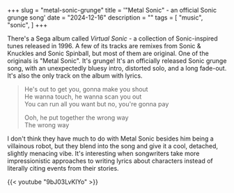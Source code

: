 +++
slug = "metal-sonic-grunge"
title = '"Metal Sonic" - an official Sonic grunge song'
date = "2024-12-16"
description = ""
tags = [
    "music",
    "sonic",
]
+++

There's a Sega album called *Virtual Sonic* - a collection of Sonic-inspired tunes released in 1996. A few of its tracks are remixes from Sonic & Knuckles and Sonic Spinball, but most of them are original. One of the originals is "Metal Sonic". It's grunge! It's an officially released Sonic grunge song, with an unexpectedly bluesy intro, distorted solo, and a long fade-out. It's also the only track on the album with lyrics.

> He's out to get you, gonna make you shout  
> He wanna touch, he wanna scan you out  
> You can run all you want but no, you're gonna pay  
>
> Ooh, he put together the wrong way  
> The wrong way

I don't think they have much to do with Metal Sonic besides him being a villainous robot, but they blend into the song and give it a cool, detached, slightly menacing vibe. It's interesting when songwriters take more impressionistic approaches to writing lyrics about characters instead of literally citing events from their stories.

{{< youtube "9bJ03LvKIYo" >}}
